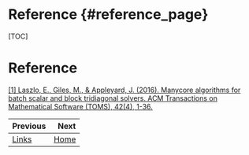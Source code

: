 Reference                               {#reference_page}
=======

[TOC]
# Reference
<!-- [1] [J. Kim, P. Moin, J. Comput. Phys. 59 (2) (1985) 308–323.](https://www.sciencedirect.com/science/article/abs/pii/0021999185901482) -->
[[1] Laszlo, E., Giles, M., & Appleyard, J. (2016). Manycore algorithms for batch scalar and block tridiagonal solvers. ACM Transactions on Mathematical Software (TOMS), 42(4), 1-36.](https://www.sciencedirect.com/science/article/abs/pii/0021999185901482) 

<div class="section_buttons">

| Previous          |                              Next |
|:------------------|----------------------------------:|
| [Links](link_page.html) | [Home](index.html) |
</div>